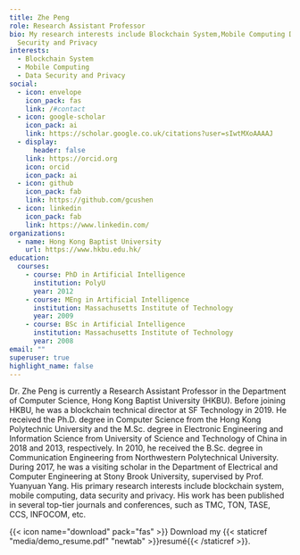 ```yaml
---
title: Zhe Peng
role: Research Assistant Professor
bio: My research interests include Blockchain System,Mobile Computing Data
  Security and Privacy
interests:
  - Blockchain System
  - Mobile Computing
  - Data Security and Privacy
social:
  - icon: envelope
    icon_pack: fas
    link: /#contact
  - icon: google-scholar
    icon_pack: ai
    link: https://scholar.google.co.uk/citations?user=sIwtMXoAAAAJ
  - display:
      header: false
    link: https://orcid.org
    icon: orcid
    icon_pack: ai
  - icon: github
    icon_pack: fab
    link: https://github.com/gcushen
  - icon: linkedin
    icon_pack: fab
    link: https://www.linkedin.com/
organizations:
  - name: Hong Kong Baptist University
    url: https://www.hkbu.edu.hk/
education:
  courses:
    - course: PhD in Artificial Intelligence
      institution: PolyU
      year: 2012
    - course: MEng in Artificial Intelligence
      institution: Massachusetts Institute of Technology
      year: 2009
    - course: BSc in Artificial Intelligence
      institution: Massachusetts Institute of Technology
      year: 2008
email: ""
superuser: true
highlight_name: false
---
```


Dr. Zhe Peng is currently a Research Assistant Professor in the Department of Computer Science, Hong Kong Baptist University (HKBU). Before joining HKBU, he was a blockchain technical director at SF Technology in 2019. He received the Ph.D. degree in Computer Science from the Hong Kong Polytechnic University and the M.Sc. degree in Electronic Engineering and Information Science from University of Science and Technology of China in 2018 and 2013, respectively. In 2010, he received the B.Sc. degree in Communication Engineering from Northwestern Polytechnical University. During 2017, he was a visiting scholar in the Department of Electrical and Computer Engineering at Stony Brook University, supervised by Prof. Yuanyuan Yang. His primary research interests include blockchain system, mobile computing, data security and privacy. His work has been published in several top-tier journals and conferences, such as TMC, TON, TASE, CCS, INFOCOM, etc.

{{< icon name="download" pack="fas" >}} Download my {{< staticref "media/demo_resume.pdf" "newtab" >}}resumé{{< /staticref >}}.
